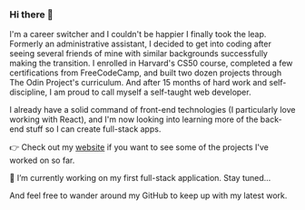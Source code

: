 ### Hi there 👋

I'm a career switcher and I couldn't be happier I finally took the leap. Formerly an administrative assistant, I decided to get into coding after seeing several friends of mine with similar backgrounds successfully making the transition. I enrolled in Harvard's CS50 course, completed a few certifications from FreeCodeCamp, and built two dozen projects through The Odin Project's curriculum. And after 15 months of hard work and self-discipline, I am proud to call myself a self-taught web developer.

I already have a solid command of front-end technologies (I particularly love working with React), and I'm now looking into learning more of the back-end stuff so I can create full-stack apps.

👉  Check out my [website](https://romainyvernes.herokuapp.com/) if you want to see some of the projects I've worked on so far.

🔭  I’m currently working on my first full-stack application. Stay tuned...

And feel free to wander around my GitHub to keep up with my latest work.

<!--
**romainyvernes/romainyvernes** is a ✨ _special_ ✨ repository because its `README.md` (this file) appears on your GitHub profile.

Here are some ideas to get you started:

- 🔭 I’m currently working on ...
- 🌱 I’m currently learning ...
- 👯 I’m looking to collaborate on ...
- 🤔 I’m looking for help with ...
- 💬 Ask me about ...
- 📫 How to reach me: ...
- 😄 Pronouns: ...
- ⚡ Fun fact: ...
-->
